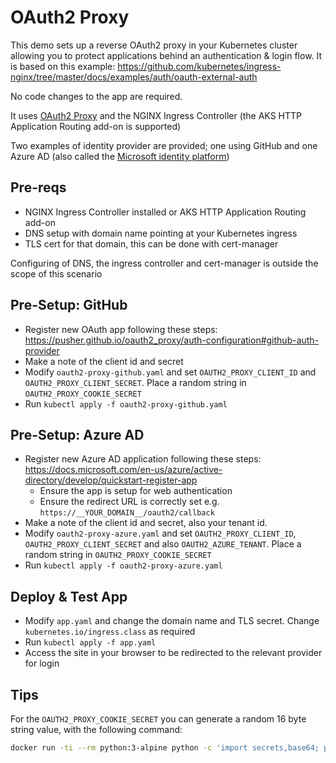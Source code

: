 # OAuth2 Proxy
This demo sets up a reverse OAuth2 proxy in your Kubernetes cluster allowing you to protect applications behind an authentication & login flow. It is based on this example: https://github.com/kubernetes/ingress-nginx/tree/master/docs/examples/auth/oauth-external-auth

No code changes to the app are required.

It uses [OAuth2 Proxy](https://pusher.github.io/oauth2_proxy/) and the NGINX Ingress Controller (the AKS HTTP Application Routing add-on is supported)

Two examples of identity provider are provided; one using GitHub and one Azure AD (also called the [Microsoft identity platform](https://docs.microsoft.com/en-us/azure/active-directory/develop/))

## Pre-reqs
- NGINX Ingress Controller installed or AKS HTTP Application Routing add-on
- DNS setup with domain name pointing at your Kubernetes ingress
- TLS cert for that domain, this can be done with cert-manager

Configuring of DNS, the ingress controller and cert-manager is outside the scope of this scenario

## Pre-Setup: GitHub
- Register new OAuth app following these steps: https://pusher.github.io/oauth2_proxy/auth-configuration#github-auth-provider
- Make a note of the client id and secret
- Modify `oauth2-proxy-github.yaml` and set `OAUTH2_PROXY_CLIENT_ID` and `OAUTH2_PROXY_CLIENT_SECRET`. Place a random string in `OAUTH2_PROXY_COOKIE_SECRET`
- Run `kubectl apply -f oauth2-proxy-github.yaml`
  
## Pre-Setup: Azure AD
- Register new Azure AD application following these steps: https://docs.microsoft.com/en-us/azure/active-directory/develop/quickstart-register-app
  - Ensure the app is setup for web authentication
  - Ensure the redirect URL is correctly set e.g. `https://__YOUR_DOMAIN__/oauth2/callback`
- Make a note of the client id and secret, also your tenant id.
- Modify `oauth2-proxy-azure.yaml` and set `OAUTH2_PROXY_CLIENT_ID`, `OAUTH2_PROXY_CLIENT_SECRET` and also `OAUTH2_AZURE_TENANT`. Place a random string in `OAUTH2_PROXY_COOKIE_SECRET`
- Run `kubectl apply -f oauth2-proxy-azure.yaml`
  
## Deploy & Test App
- Modify `app.yaml` and change the domain name and TLS secret. Change `kubernetes.io/ingress.class` as required
- Run `kubectl apply -f app.yaml`
- Access the site in your browser to be redirected to the relevant provider for login

## Tips
For the `OAUTH2_PROXY_COOKIE_SECRET` you can generate a random 16 byte string value, with the following command:
```bash
docker run -ti --rm python:3-alpine python -c 'import secrets,base64; print(base64.b64encode(base64.b64encode(secrets.token_bytes(16))));'
```     
